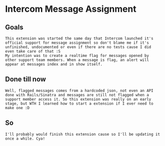 # Intercom Message Assignment

## Goals

    This extension was started the same day that Intercom launched it's official support for message assignment so don't blame me if it's unfinished, undocumented or even if there are no tests cause I did even take care of that :S
    My intention was to create a realtime flag for messages opened by other support team members. When a message is flag, an alert will appear at messages index and in show itself.

## Done till now

    Well, flagged messages comes from a hardcoded json, not even an API done with Rails/Sinatra and messages are still not flagged when a support member access it. So this extension was really on an early stage, but WTH I learned how to start a extension if I ever need to make one :D

## So

    I'll probably would finish this extension cause so I'll be updating it once a while. Cya!
